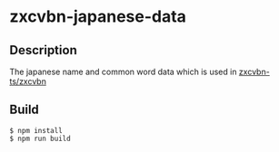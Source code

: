 # zxcvbn-japanese-data

## Description
The japanese name and common word data which is used in [zxcvbn-ts/zxcvbn](https://github.com/zxcvbn-ts/zxcvbn)

## Build

```
$ npm install
$ npm run build
```